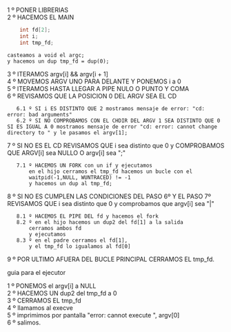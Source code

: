 1 º PONER LIBRERIAS  
2 º HACEMOS EL MAIN  
```c
	int fd[2];  
	int i;  
	int tmp_fd;
 ``` 
	casteamos a void el argc;  
	y hacemos un dup tmp_fd = dup(0);  
3 º ITERAMOS argv[i] && argv[i + 1]  
4 º MOVEMOS ARGV UNO PARA DELANTE Y PONEMOS i a 0  
5 º ITERAMOS HASTA LLEGAR A PIPE NULO O PUNTO Y COMA  
6 º REVISAMOS QUE LA POSICION 0 DEL ARGV SEA EL CD  
 ``` 
	6.1 º SI i ES DISTINTO QUE 2 mostramos mensaje de error: "cd: error: bad arguments"  
	6.2 º SI NO COMPROBAMOS CON EL CHDIR DEL ARGV 1 SEA DISTINTO QUE 0 SI ES IGUAL A 0 mostramos mensaje de error "cd: error: cannot change directory to " y le pasamos el argv[1];
 ```  
7 º SI NO ES EL CD REVISAMOS QUE i sea distinto que 0 y COMPROBAMOS QUE ARGV[i] sea NULLO O argv[i] sea ";"  
 ``` 
	7.1 º HACEMOS UN FORK con un if y ejecutamos  
		en el hijo cerramos el tmp_fd hacemos un bucle con el   
		waitpid(-1,NULL, WUNTRACED) != -1  
		y hacemos un dup al tmp_fd;
 ``` 
8 º SI NO ES CUMPLEN LAS CONDICIONES DEL PASO 6º Y EL PASO 7º REVISAMOS QUE i sea distinto que 0 y comprobamos que argv[i] sea "|"  
 ``` 
	8.1 º HACEMOS EL PIPE DEL fd y hacemos el fork  
	8.2 º en el hijo hacemos un dup2 del fd[1] a la salida  
		cerramos ambos fd  
		y ejecutamos  
	8.3 º en el padre cerramos el fd[1],  
		y el tmp_fd lo igualamos al fd[0]
 ``` 
9 º POR ULTIMO AFUERA DEL BUCLE PRINCIPAL CERRAMOS EL tmp_fd.  

guia para el ejecutor  

1 º PONEMOS el argv[i] a NULL  
2 º HACEMOS UN dup2 del tmp_fd a 0  
3 º CERRAMOS EL tmp_fd  
4 º llamamos al execve  
5 º imprimimos por pantalla "error: cannot execute ", argv[0]  
6 º salimos.  
